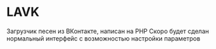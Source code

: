 LAVK
====

Загрузчик песен из ВКонтакте, написан на PHP
Скоро будет сделан нормальный интерфейс с возможностью настройки параметров
